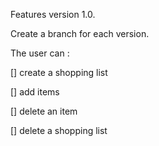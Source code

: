 Features version 1.0.

Create a branch for each version.

The user can :

[] create a shopping list 

[] add items

[] delete an item

[] delete a shopping list

